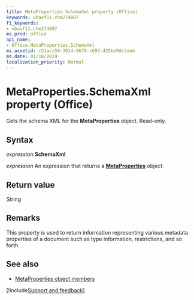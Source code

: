 ```yaml
---
title: MetaProperties.SchemaXml property (Office)
keywords: vbaof11.chm274007
f1_keywords:
- vbaof11.chm274007
ms.prod: office
api_name:
- Office.MetaProperties.SchemaXml
ms.assetid: c51acc59-3014-8678-c697-425be9dc3aeb
ms.date: 01/18/2019
localization_priority: Normal
---
```



# MetaProperties.SchemaXml property (Office)

Gets the schema XML for the **MetaProperties** object. Read-only.


## Syntax

_expression_.**SchemaXml**

_expression_ An expression that returns a **[MetaProperties](Office.MetaProperties.md)** object.


## Return value

String


## Remarks

This property is used to return information representing various metadata properties of a document such as type information, restrictions, and so forth.


## See also

- [MetaProperties object members](overview/Library-Reference/metaproperties-members-office.md)






[!include[Support and feedback](~/includes/feedback-boilerplate.md)]